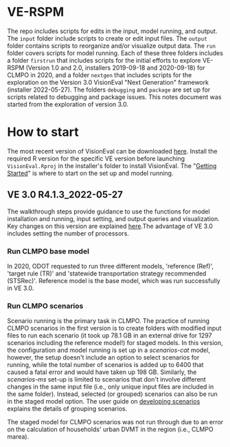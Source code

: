 # VE-RSPM

The repo includes scripts for edits in the input, model running, and output. The `input` folder include scripts to create or edit input files. The `output` folder contains scripts to reorganize and/or visualize output data. The `run` folder covers scripts for model running. Each of these three folders includes a folder `firstrun` that includes scripts for the initial efforts to explore VE-RSPM (Version 1.0 and 2.0, installers 2019-09-18 and 2020-09-18) for CLMPO in 2020, and a folder `nextgen` that includes scripts for the exploration on the Version 3.0 VisionEval "Next Generation" framework (installer 2022-05-27). The folders `debugging` and `package` are set up for scripts related to debugging and package issues. This notes document was started from the exploration of version 3.0.

# How to start

The most recent version of VisionEval can be downloaded [here](https://visioneval.org/category/download.html). Install the required R version for the specific VE version before launching `VisionEval.Rproj` in the installer's folder to install VisionEval. The "[Getting Started](https://visioneval.org/docs/getting-started.html#getting-started)" is where to start on the set up and model running.

## VE 3.0 R4.1.3_2022-05-27

The walkthrough steps provide guidance to use the functions for model installation and running, input setting, and output queries and visualization. Key changes on this version are explained [here](https://github.com/VisionEval/VisionEval-Dev/releases/tag/beta-release-0.9).The advantage of VE 3.0 includes setting the number of processors.

### Run CLMPO base model
In 2020, ODOT requested to run three different models, 'reference (Ref)', 'target rule (TR)' and 'statewide transportation strategy recommended (STSRec)'. Reference model is the base model, which was run successfully in VE 3.0.

### Run CLMPO scenarios

Scenario running is the primary task in CLMPO. The practice of running CLMPO scenarios in the first version is to create folders with modified input files to run each scenario (it took up 78.1 GB in an external drive for 1297 scenarios including the reference model!) for staged models. In this version, the configuration and model running is set up in a *scenarios-cat* model, however, the setup doesn't include an option to select scenarios for running, while the total number of scenarios is added up to 6400 that caused a fatal error and would have taken up 198 GB. Similarly, the *scenarios-ms* set-up is limited to scenarios that don't involve different changes in the same input file (i.e., only unique input files are included in the same folder). Instead, selected (or grouped) scenarios can also be run in the staged model option. The user guide on [developing scenarios](https://visioneval.org/docs/developing-scenarios.html) explains the details of grouping scenarios.

The staged model for CLMPO scenarios was not run through due to an error on the calculation of households' urban DVMT in the region (i.e., CLMPO marea).  
